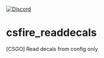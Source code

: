 [![Discord](https://img.shields.io/discord/770691727568404521.svg?logoColor=FFFFFF&logo=discord&color=7289DA)](https:csfire.gg/discord)

# csfire_readdecals
[CSGO] Read decals from config only

